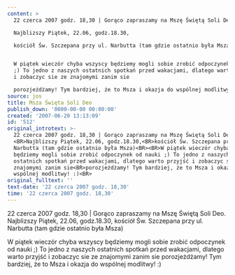 ```yaml
---
content: >
  22 czerca 2007 godz. 18,30 | Gorąco zapraszamy na Mszę Świętą Soli Deo. 

  Najblizszy Piątek, 22.06, godz.18.30,

  kościół Św. Szczepana przy ul. Narbutta (tam gdzie ostatnio była Msza)


  W piątek wieczór chyba wszyscy będziemy mogli sobie zrobić odpoczynek od nauki
  ;) To jedno z naszych ostatnich spotkań przed wakacjami, dlatego warto przyjść
  i zobaczyc sie ze znajomymi zanim sie

  porozjeżdżamy! Tym bardziej, że to Msza i okazja do wspólnej modlitwy! :)
source: jos
title: Msza Święta Soli Deo
publish_down: '0000-00-00 00:00:00'
created: '2007-06-20 13:13:09'
id: '512'
original_introtext: >-
  22 czerca 2007 godz. 18,30 | Gorąco zapraszamy na Mszę Świętą Soli Deo.
  <BR>Najblizszy Piątek, 22.06, godz.18.30,<BR>kościół Św. Szczepana przy ul.
  Narbutta (tam gdzie ostatnio była Msza)<BR><BR>W piątek wieczór chyba wszyscy
  będziemy mogli sobie zrobić odpoczynek od nauki ;) To jedno z naszych
  ostatnich spotkań przed wakacjami, dlatego warto przyjść i zobaczyc sie ze
  znajomymi zanim sie<BR>porozjeżdżamy! Tym bardziej, że to Msza i okazja do
  wspólnej modlitwy! :)<BR>
original_fulltext: ''
text-date: '22 czerca 2007 godz. 18,30'
time: '22 czerca 2007 godz. 18,30'
---
```

22 czerca 2007 godz. 18,30 | Gorąco zapraszamy na Mszę Świętą Soli Deo. 
Najblizszy Piątek, 22.06, godz.18.30,
kościół Św. Szczepana przy ul. Narbutta (tam gdzie ostatnio była Msza)

W piątek wieczór chyba wszyscy będziemy mogli sobie zrobić odpoczynek od nauki ;) To jedno z naszych ostatnich spotkań przed wakacjami, dlatego warto przyjść i zobaczyc sie ze znajomymi zanim sie
porozjeżdżamy! Tym bardziej, że to Msza i okazja do wspólnej modlitwy! :)


<!--{{json:{"created_date":"2007-06-20 13:13:09","publish_down":"0000-00-00 00:00:00","id":"512"}}}-->